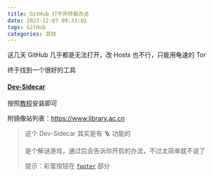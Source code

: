 ```yaml
---
title: GitHub 打不开终极办法
date: 2022-12-07 09:33:01
tags: GitHub
categories: 其他
---
```


这几天 GitHub 几乎都是无法打开，改 Hosts 也不行，只能用龟速的 Tor

<!-- more -->

终于找到一个很好的工具

#### [Dev-Sidecar](https://hub.yzuu.cf/docmirror/dev-sidecar/releases)

按照[教程](https://hub.yzuu.cf/docmirror/dev-sidecar)安装即可

附镜像站列表：<https://www.library.ac.cn>

> 这个 Dev-Sidecar 其实是有 :ladder: 功能的
>
> 是个解谜游戏，通过后会告诉你开启的办法，不过太简单就不说了
>
> 提示：彩蛋按钮在 [`footer`](https://hub.yzuu.cf/docmirror/dev-sidecar/blob/master/packages/gui/src/view/pages/index.vue#L80) 部分
